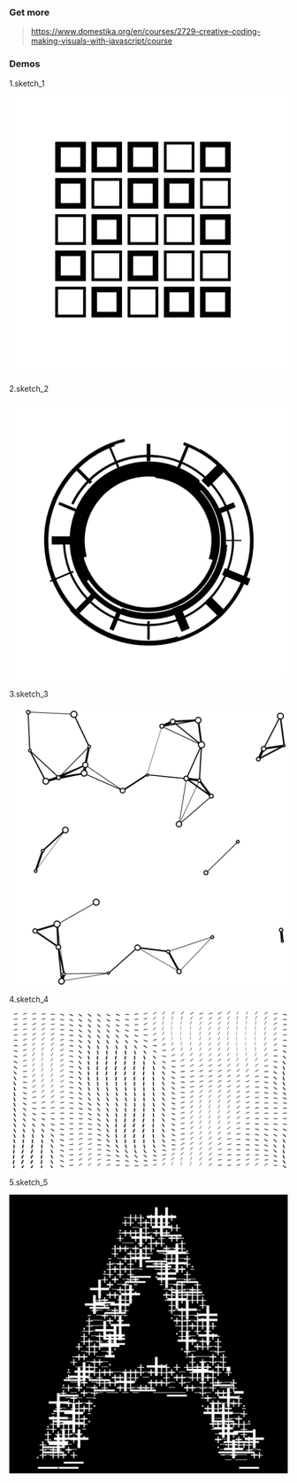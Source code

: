 ### Get more

> https://www.domestika.org/en/courses/2729-creative-coding-making-visuals-with-javascript/course

### Demos

1.sketch_1

![sketch_1](https://raw.githubusercontent.com/Wacque/do-something-creative/master/output/image/sketch_1.png)

2.sketch_2

![sketch_2](https://raw.githubusercontent.com/Wacque/do-something-creative/master/output/image/sketch_2.png)

3.sketch_3

![sketch_3](https://raw.githubusercontent.com/Wacque/do-something-creative/master/output/image/sketch_3.png)

4.sketch_4

![sketch_4](https://raw.githubusercontent.com/Wacque/do-something-creative/master/output/image/sketch_4.png)

5.sketch_5

![sketch_5](https://raw.githubusercontent.com/Wacque/do-something-creative/master/output/image/sketch_5.png)
